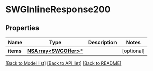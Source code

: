 # SWGInlineResponse200

## Properties
Name | Type | Description | Notes
------------ | ------------- | ------------- | -------------
**items** | [**NSArray&lt;SWGOffer&gt;***](SWGOffer.md) |  | [optional] 

[[Back to Model list]](../README.md#documentation-for-models) [[Back to API list]](../README.md#documentation-for-api-endpoints) [[Back to README]](../README.md)


